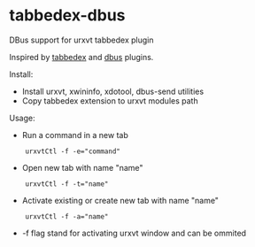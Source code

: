 # tabbedex-dbus
DBus support for urxvt tabbedex plugin

Inspired by [tabbedex](https://github.com/stepb/urxvt-tabbedex) and [dbus](https://github.com/Elv13/urxvt-dbus) plugins.

Install:
- Install urxvt, xwininfo, xdotool, dbus-send utilities
- Copy tabbedex extension to urxvt modules path

Usage:
- Run a command in a new tab
```shell
    urxvtCtl -f -e="command"
```
- Open new tab with name "name"
```shell
    urxvtCtl -f -t="name"
```
- Activate existing or create new tab with name "name"
```shell
    urxvtCtl -f -a="name"
```
- -f flag stand for activating urxvt window and can be ommited

